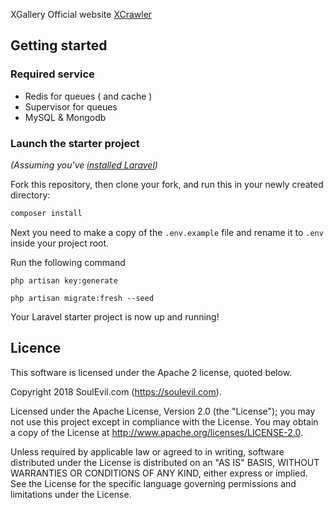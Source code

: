 
XGallery
Official website [XCrawler](https://xcrawler.net)

## Getting started

### Required service

 - Redis for queues ( and cache )
 - Supervisor for queues
 - MySQL & Mongodb

### Launch the starter project

*(Assuming you've [installed Laravel](https://laravel.com/docs/6.x/installation))*

Fork this repository, then clone your fork, and run this in your newly created directory:

``` bash
composer install
```

Next you need to make a copy of the `.env.example` file and rename it to `.env` inside your project root.

Run the following command

```
php artisan key:generate
```
```
php artisan migrate:fresh --seed
```

Your Laravel starter project is now up and running! 

## Licence

This software is licensed under the Apache 2 license, quoted below.

Copyright 2018 SoulEvil.com (https://soulevil.com).

Licensed under the Apache License, Version 2.0 (the "License"); you may not use this project except in compliance with the License. You may obtain a copy of the License at http://www.apache.org/licenses/LICENSE-2.0.

Unless required by applicable law or agreed to in writing, software distributed under the License is distributed on an "AS IS" BASIS, WITHOUT WARRANTIES OR CONDITIONS OF ANY KIND, either express or implied. See the License for the specific language governing permissions and limitations under the License.
